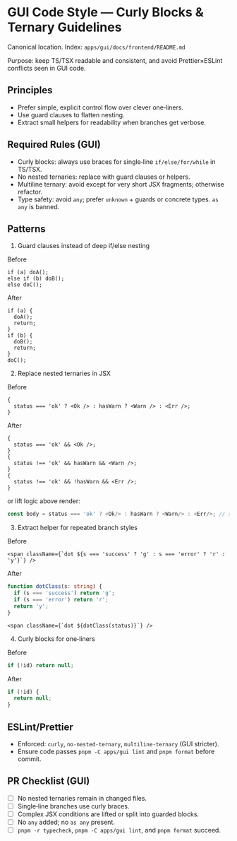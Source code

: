 # GUI Code Style — Curly Blocks & Ternary Guidelines

Canonical location. Index: `apps/gui/docs/frontend/README.md`

Purpose: keep TS/TSX readable and consistent, and avoid Prettier×ESLint conflicts seen in GUI code.

## Principles

- Prefer simple, explicit control flow over clever one‑liners.
- Use guard clauses to flatten nesting.
- Extract small helpers for readability when branches get verbose.

## Required Rules (GUI)

- Curly blocks: always use braces for single‑line `if/else/for/while` in TS/TSX.
- No nested ternaries: replace with guard clauses or helpers.
- Multiline ternary: avoid except for very short JSX fragments; otherwise refactor.
- Type safety: avoid `any`; prefer `unknown` + guards or concrete types. `as any` is banned.

## Patterns

1. Guard clauses instead of deep if/else nesting

Before

```tsx
if (a) doA();
else if (b) doB();
else doC();
```

After

```tsx
if (a) {
  doA();
  return;
}
if (b) {
  doB();
  return;
}
doC();
```

2. Replace nested ternaries in JSX

Before

```tsx
{
  status === 'ok' ? <Ok /> : hasWarn ? <Warn /> : <Err />;
}
```

After

```tsx
{
  status === 'ok' && <Ok />;
}
{
  status !== 'ok' && hasWarn && <Warn />;
}
{
  status !== 'ok' && !hasWarn && <Err />;
}
```

or lift logic above render:

```ts
const body = status === 'ok' ? <Ok/> : hasWarn ? <Warn/> : <Err/>; // small only
```

3. Extract helper for repeated branch styles

Before

```tsx
<span className={`dot ${s === 'success' ? 'g' : s === 'error' ? 'r' : 'y'}`} />
```

After

```ts
function dotClass(s: string) {
  if (s === 'success') return 'g';
  if (s === 'error') return 'r';
  return 'y';
}
```

```tsx
<span className={`dot ${dotClass(status)}`} />
```

4. Curly blocks for one‑liners

Before

```ts
if (!id) return null;
```

After

```ts
if (!id) {
  return null;
}
```

## ESLint/Prettier

- Enforced: `curly`, `no-nested-ternary`, `multiline-ternary` (GUI stricter).
- Ensure code passes `pnpm -C apps/gui lint` and `pnpm format` before commit.

## PR Checklist (GUI)

- [ ] No nested ternaries remain in changed files.
- [ ] Single‑line branches use curly braces.
- [ ] Complex JSX conditions are lifted or split into guarded blocks.
- [ ] No `any` added; no `as any` present.
- [ ] `pnpm -r typecheck`, `pnpm -C apps/gui lint`, and `pnpm format` succeed.
